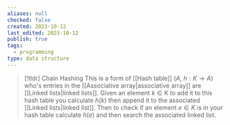 ```yaml
---
aliases: null
checked: false
created: 2023-10-12
last_edited: 2023-10-12
publish: true
tags:
  - programming
type: data structure
---
```

>[!tldr] Chain Hashing
>This is a form of [[Hash table]] ($A$, $h: K \rightarrow A$) who's entries in the [[Associative array|associative array]] are [[Linked lists|linked lists]]. Given an element $k \in K$ to add it to this hash table you calculate $h(k)$ then append it to the associated [[Linked lists|linked list]]. Then to check if an element $e \in K$ is in your hash table calculate $h(e)$ and then search the associated linked list.
